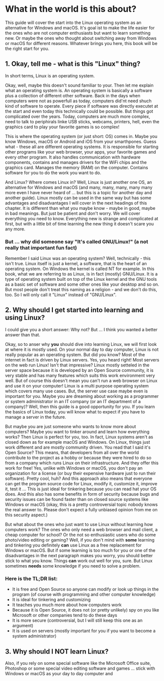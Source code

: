 # What in the world is this about?

This guide will cover the start into the Linux operating system as an alternative for Windows and macOS. It's goal ist to make the life easier for the ones who are not computer enthusiasts but want to learn something new. Or maybe the ones who thought about switching away from Windows or macOS for different reasons. Whatever brings you here, this book will be the right start for you.

## 1. Okay, tell me - what is this "Linux" thing?

In short terms, Linux is an operating system.

Okay, well, maybe this doesn't sound familiar to your. Then let me explain what an operating system is. An operating system is basically a software plus a collection of different other software. Back in the days when computers were not as powerfull as today, computers did'nt need shuch kind of software to operate. Every piece if software was directly executet at the start and even today this technically could be possible. But things got complicated over the years. Today, computers are much more complex, need to talk to periphirals linke USB sticks, webcams, printers, hell, even the graphics card to play your favorite games is so complex!

This is where the operating system (or just short: OS) comes in. Maybe you know Windows, macOS or Android and iOS from your smarthpones. Guess what - these all are different operating systems. It is responsible for starting other programs like your web browser, your apps, your favorite games and every other program. It also handles communication with hardware components, contains and manages drivers for the WiFi chips and the graphics card. Manages the memory (RAM) on the computer. Contains software for you to do the work you want to do.

And Linux? Where comes Linux in? Well, Linux is just another one OS, an alternative for Windows and macOS (and many, many, many, many many more even I have never heard of ... but this is a topic for another day and another guide). Linux mostly can be used in the same way but has some advantages and disadvantages I will cover in the next headings of this chapter. It is different than what you maybe know - maybe in good, maybe in bad meanings. But just be patient and don't worry. We will cover everything you need to know. Everything new is strange and complicated at first, but with a little bit of time learning the new thing it doesn't scare you any more.

### But ... why did someone say "It's called GNU/Linux!" (a not really that important fun fact)

Remember I said Linux was an operating system? Well, technically - this isn't true. Linux itself is just a kernel, a software, that is the heart of an operating system. On Windows the kernel is called NT for example. In this book, what we are referring to as Linux, is in fact (mostly) GNU/Linux. It is a type of operating system built on top of the Linux kernel and the GNU tools as a basic set of software and some other ones like your desktop and so on. But most people don't treat this naming as a religion - and we don't do this, too. So I will only call it "Linux" instead of "GNU/Linux".

## 2. Why should I get started into learning and using Linux?

I could give you a short answer: Why not? But ... I think you wanted a better answer than that.

Okay, so to anser why **you** should dive into learning Linux, we will first look at where it is mostly used. On your normal day to day computer, Linux is not really popular as an operating system. But did you know? Most of the internet in fact is driven by Linux servers. Yes, you heard right! Most servers on the web run Linux! Isn't that impressive? Linux mostly setteled in the server space because it is developed by an Open Source community, it is very stable and has many features which suits this work environment very well. But of course this doesn't mean you can't run a web browser on Linux and use it on your computer! Linux is a multi purpose operating system which covers many use cases. But, the server use case maybe even is important for you. Maybe you are dreaming about working as a programmer or system administrator in an IT company (or an IT department of a company)? Well, then this guide is a good opportunity for you. If you learn the basics of Linux today, you will know what to expect if you have to manage a server in the future.

But maybe you are just someone who wants to know more about computers? Maybe you want to tinker around and learn how everything works? Then Linux is perfect for you, too. In fact, Linux systems aren't as closed down as for example macOS and Windows. On Linux, things just work different and are mostly community driven. You read that I said it's Open Source? This means, that developers from all over the world contribute to the project as a hobby or because they were hired to do so from a company which runs Linux on their infrastructure. And they offer this work for free! Yes, unlike with Windows or macOS, you don't pay an organization for a license (or buy their expensive hardware just to run their software). Pretty cool, huh? And this approach also means that everyone can get the program source code for Linux, modify it, customize it, improve it, test it ... This is just ideal for tinkering because you can read hat your OS does. And this also has some benefits in form of security because bugs and security issues can be found faster than on closed source systems like Windows or macOS (okay, this is a pretty controversial topic nobody knows the real answer to. Please don't expect a fully unbiased opinion from me on this security aspect.)

But what about the ones who just want to use Linux without learning how computers work? The ones who only need a web browser and mail client, a cheap computer for school? Or the not so enthusiastic users who do some photo/video editing or gaming? Well, if you don't mind with **some** learning and tinkering you definitely **can** use Linux as a free replacement for Windows or macOS. But if some learning is too much for you or one of the disadvantages in the next paragraph makes you worry, you should better stick to what you know. Things **can** work out well for you, sure. But Linux sometimes **needs** some knowledge if you need to solve a problem.

### Here is the **TL;DR** list:
- It is free and Open Source so anyone can modify or look up things in the program (of course with programming and other computer knowledge)
- It is ideal for tinkering and customizing
- It teaches you much more about how computers work
- Because it is Open Source, it does not (or pretty unlikely) spy on you like Microsoft or other companies tend to do these days
- It is more secure (controversial, but I will still keep this one as an argument)
- It is used on servers (mostly important for you if you want to become a system administrator)

## 3. Why should I **NOT**  learn Linux?


Also, if you rely on some special software like the Microsoft Office suite, Photoshop or some special video editing software and games ... stick with Windows or macOS as your day to day computer and